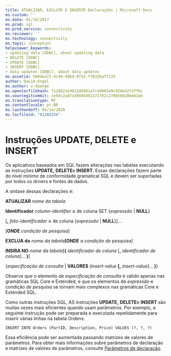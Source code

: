 ```yaml
---
title: ATUALIZAR, EXCLUIR E INSERIR Declarações | Microsoft Docs
ms.custom: ''
ms.date: 01/19/2017
ms.prod: sql
ms.prod_service: connectivity
ms.reviewer: ''
ms.technology: connectivity
ms.topic: conceptual
helpviewer_keywords:
- updating data [ODBC], about updating data
- DELETE [ODBC]
- UPDATE [ODBC]
- INSERT [ODBC]
- data updates [ODBC], about data updates
ms.assetid: 5004ea72-4c49-4064-9752-f7032ba7f133
author: David-Engel
ms.author: v-daenge
ms.openlocfilehash: f12682a5d012d6981afce0085e9c920ed2f2ffbc
ms.sourcegitcommit: ce94c2ad7a50945481172782c270b5b0206e61de
ms.translationtype: MT
ms.contentlocale: pt-BR
ms.lasthandoff: 04/14/2020
ms.locfileid: "81284256"
---
```

# <a name="update-delete-and-insert-statements"></a>Instruções UPDATE, DELETE e INSERT
Os aplicativos baseados em SQL fazem alterações nas tabelas executando as instruções **UPDATE,** **DELETE**e **INSERT.** Essas declarações fazem parte do nível mínimo de conformidade gramatical SQL e devem ser suportadas por todos os drivers e fontes de dados.  
  
 A sintaxe dessas declarações é:  
  
 **ATUALIZAR** _nome da tabela_  
  
 **Identificador** _column-identifier_ **=** de coluna SET {*expressão* &#124; **NULL**}  
  
 [**,** _foto-identificador_ **=** de coluna {*expressão* &#124; **NULL**}]...  
  
 [**ONDE** _condição de pesquisa_]  
  
 **EXCLUA do** _nome da tabela_**[ONDE** _a condição de pesquisa]_  
  
 **INSIRA NO** _nome da tabela_[**(** _identificador de coluna_ [**,** _identificador de coluna_]... **)**]  
  
 {*especificação de consulta* &#124; **VALORES** _(insert-value_ **[,** _insert-value_]... **)**}  
  
 Observe que o elemento *de especificação de consulta* é válido apenas nas gramáticas SQL Core e Extended, e que os elementos de *expressão* e condição *de pesquisa* se tornam mais complexos nas gramáticas Core e Extended SQL.  
  
 Como outras instruções SQL, AS instruções **UPDATE,** **DELETE**e **INSERT** são muitas vezes mais eficientes quando usam parâmetros. Por exemplo, a seguinte instrução pode ser preparada e executada repetidamente para inserir várias linhas na tabela Ordens:  
  
```  
INSERT INTO Orders (PartID, Description, Price) VALUES (?, ?, ?)  
```  
  
 Essa eficiência pode ser aumentada passando matrizes de valores de parâmetros. Para obter mais informações sobre parâmetros de declaração e matrizes de valores de parâmetros, consulte [Parâmetros de declaração](../../../odbc/reference/develop-app/statement-parameters.md).
